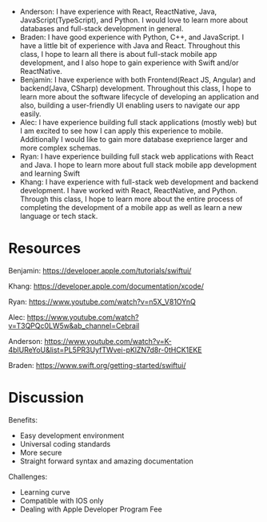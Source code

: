- Anderson: I have experience with React, ReactNative, Java, JavaScript(TypeScript), and Python. I would love to learn more about databases and full-stack development in general.
- Braden: I have good experience with Python, C++, and JavaScript. I have a little bit of experience with Java and React. Throughout this class, I hope to learn all there is about full-stack mobile app development, and I also hope to gain experience with Swift and/or ReactNative.
- Benjamin: I have experience with both Frontend(React JS, Angular) and backend(Java, CSharp) development. Throughout this class, I hope to learn more about the software lifecycle of developing an application and also, building a user-friendly UI enabling users to navigate our app easily.
- Alec: I have experience building full stack applications (mostly web) but I am excited to see how I can apply this experience to mobile. Additionally I would like to gain more database exeprience larger and more complex schemas.
- Ryan: I have experience building full stack web applications with React and Java. I hope to learn more about full stack mobile app development and learning Swift
- Khang: I have experience with full-stack web development and backend development. I have worked with React, ReactNative, and Python. Through this class, I hope to learn more about the entire process of completing the development of a mobile app as well as learn a new language or tech stack.

# Resources
Benjamin: https://developer.apple.com/tutorials/swiftui/

Khang: https://developer.apple.com/documentation/xcode/

Ryan: https://www.youtube.com/watch?v=n5X_V81OYnQ

Alec: https://www.youtube.com/watch?v=T3QPQc0LW5w&ab_channel=Cebrail

Anderson: https://www.youtube.com/watch?v=K-4blUReYoU&list=PL5PR3UyfTWvei-pKlZN7d8r-0tHCK1EKE

Braden: https://www.swift.org/getting-started/swiftui/

# Discussion
Benefits: 
- Easy development environment
- Universal coding standards
- More secure
- Straight forward syntax and amazing documentation

Challenges:
- Learning curve
- Compatible with IOS only
- Dealing with Apple Developer Program Fee
